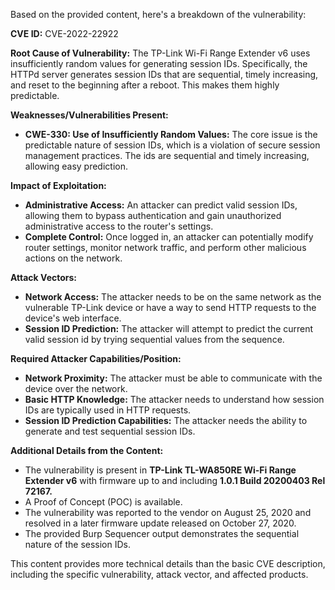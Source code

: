 Based on the provided content, here's a breakdown of the vulnerability:

**CVE ID:** CVE-2022-22922

**Root Cause of Vulnerability:**
The TP-Link Wi-Fi Range Extender v6 uses insufficiently random values for generating session IDs. Specifically, the HTTPd server generates session IDs that are sequential, timely increasing, and reset to the beginning after a reboot. This makes them highly predictable.

**Weaknesses/Vulnerabilities Present:**
- **CWE-330: Use of Insufficiently Random Values:** The core issue is the predictable nature of session IDs, which is a violation of secure session management practices. The ids are sequential and timely increasing, allowing easy prediction.

**Impact of Exploitation:**
- **Administrative Access:** An attacker can predict valid session IDs, allowing them to bypass authentication and gain unauthorized administrative access to the router's settings.
- **Complete Control:** Once logged in, an attacker can potentially modify router settings, monitor network traffic, and perform other malicious actions on the network.

**Attack Vectors:**
- **Network Access:** The attacker needs to be on the same network as the vulnerable TP-Link device or have a way to send HTTP requests to the device's web interface.
- **Session ID Prediction:** The attacker will attempt to predict the current valid session id by trying sequential values from the sequence.

**Required Attacker Capabilities/Position:**
- **Network Proximity:** The attacker must be able to communicate with the device over the network.
- **Basic HTTP Knowledge:** The attacker needs to understand how session IDs are typically used in HTTP requests.
- **Session ID Prediction Capabilities:** The attacker needs the ability to generate and test sequential session IDs.

**Additional Details from the Content:**
- The vulnerability is present in **TP-Link TL-WA850RE Wi-Fi Range Extender v6** with firmware up to and including **1.0.1 Build 20200403 Rel 72167.**
- A Proof of Concept (POC) is available.
- The vulnerability was reported to the vendor on August 25, 2020 and resolved in a later firmware update released on October 27, 2020.
- The provided Burp Sequencer output demonstrates the sequential nature of the session IDs.

This content provides more technical details than the basic CVE description, including the specific vulnerability, attack vector, and affected products.